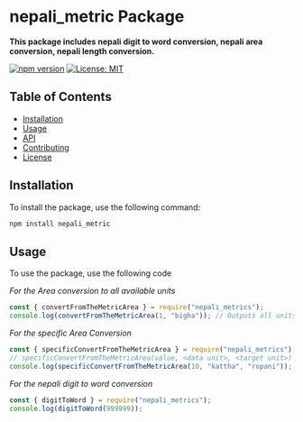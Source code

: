 # nepali_metric Package

**This package includes nepali digit to word conversion, nepali area conversion, nepali length conversion.**

[![npm version](https://badge.fury.io/js/nepali_metrics.svg)](https://badge.fury.io/js/nepali_metrics)
[![License: MIT](https://img.shields.io/badge/License-MIT-yellow.svg)](https://opensource.org/licenses/MIT)

## Table of Contents

- [Installation](#installation)
- [Usage](#usage)
- [API](#api)
- [Contributing](#contributing)
- [License](#license)

## Installation

To install the package, use the following command:

```bash
npm install nepali_metric
```

## Usage

To use the package, use the following code

_For the Area conversion to all available units_

```js
const { convertFromTheMetricArea } = require("nepali_metrics");
console.log(convertFromTheMetricArea(1, "bigha")); // Outputs all units availabe.
```

_For the specific Area Conversion_

```js
const { specificConvertFromTheMetricArea } = require("nepali_metrics");
// specificConvertFromTheMetricArea(value, <data unit>, <target unit>)
console.log(specificConvertFromTheMetricArea(10, "kattha", "ropani"));
```

_For the nepali digit to word conversion_

```js
const { digitToWord } = require("nepali_metrics");
console.log(digitToWord(999999));
```
